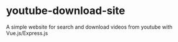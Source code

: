 # youtube-download-site
A simple website for search and download videos from youtube with Vue.js/Express.js 

